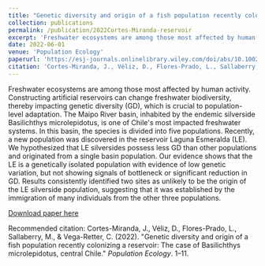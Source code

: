 ```yaml
---
title: "Genetic diversity and origin of a fish population recently colonizing a reservoir: The case of Basilichthys microlepidotus, central Chile"
collection: publications
permalink: /publication/2022Cortes-Miranda-reservoir
excerpt: 'Freshwater ecosystems are among those most affected by human activity. Constructing artificial reservoirs can change freshwater biodiversity, thereby impacting genetic diversity (GD), which is crucial to population-level adaptation. The Maipo River basin, inhabited by the endemic silverside <i>Basilichthys microlepidotus</i>, is one of Chile's most impacted freshwater systems. In this basin, the species is divided into five populations. Recently, a new population was discovered in the reservoir Laguna Esmeralda (LE). We hypothesized that LE silversides possess less GD than other populations and originated from a single basin population. Our evidence shows that the LE is a genetically isolated population with evidence of low genetic variation, but not showing signals of bottleneck or significant reduction in GD. Results consistently identified two sites as unlikely to be the origin of the LE silverside population, suggesting that it was established by the immigration of many individuals from the other three populations.'
date: 2022-06-01
venue: 'Population Ecology'
paperurl: 'https://esj-journals.onlinelibrary.wiley.com/doi/abs/10.1002/1438-390X.12118'
citation: 'Cortes-Miranda, J., Véliz, D., Flores-Prado, L., Sallaberry, M., & Vega-Retter, C. (2022). "Genetic diversity and origin of a fish population recently colonizing a reservoir: The case of Basilichthys microlepidotus, central Chile." <i>Population Ecology</i>.  1–11.'
---
```

Freshwater ecosystems are among those most affected by human activity. Constructing artificial reservoirs can change freshwater biodiversity, thereby
impacting genetic diversity (GD), which is crucial to population-level adaptation. The Maipo River basin, inhabited by the endemic silverside Basilichthys
microlepidotus, is one of Chile's most impacted freshwater systems. In this
basin, the species is divided into five populations. Recently, a new population
was discovered in the reservoir Laguna Esmeralda (LE). We hypothesized that
LE silversides possess less GD than other populations and originated from a
single basin population. Our evidence shows that the LE is a genetically isolated population with evidence of low genetic variation, but not showing signals of bottleneck or significant reduction in GD. Results consistently
identified two sites as unlikely to be the origin of the LE silverside population,
suggesting that it was established by the immigration of many individuals from
the other three populations.

[Download paper here](https://esj-journals.onlinelibrary.wiley.com/doi/abs/10.1002/1438-390X.12118)

Recommended citation: Cortes-Miranda, J., Véliz, D., Flores-Prado, L., Sallaberry, M., & Vega-Retter, C. (2022). "Genetic diversity and origin of a fish population recently colonizing a reservoir: The case of Basilichthys microlepidotus, central Chile." <i>Population Ecology</i>.  1–11.